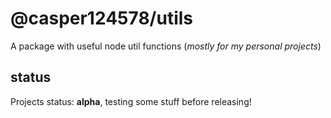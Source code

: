 # @casper124578/utils

A package with useful node util functions (_mostly for my personal projects_)

## status

Projects status: **alpha**, testing some stuff before releasing!
